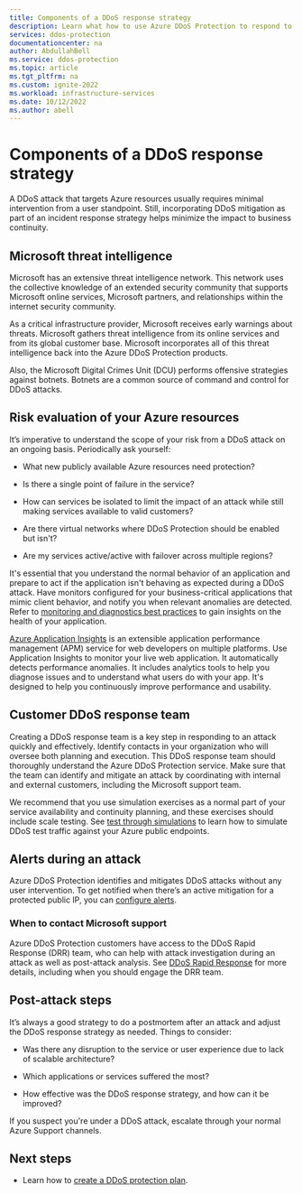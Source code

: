 ```yaml
---
title: Components of a DDoS response strategy
description: Learn what how to use Azure DDoS Protection to respond to DDoS attacks.
services: ddos-protection
documentationcenter: na
author: AbdullahBell
ms.service: ddos-protection
ms.topic: article
ms.tgt_pltfrm: na
ms.custom: ignite-2022
ms.workload: infrastructure-services
ms.date: 10/12/2022
ms.author: abell
---
```


# Components of a DDoS response strategy

A DDoS attack that targets Azure resources usually requires minimal intervention from a user standpoint. Still, incorporating DDoS mitigation as part of an incident response strategy helps minimize the impact to business continuity.

## Microsoft threat intelligence

Microsoft has an extensive threat intelligence network. This network uses the collective knowledge of an extended security community that supports Microsoft online services, Microsoft partners, and relationships within the internet security community.

As a critical infrastructure provider, Microsoft receives early warnings about threats. Microsoft gathers threat intelligence from its online services and from its global customer base. Microsoft incorporates all of this threat intelligence back into the Azure DDoS Protection products.

Also, the Microsoft Digital Crimes Unit (DCU) performs offensive strategies against botnets. Botnets are a common source of command and control for DDoS attacks.

## Risk evaluation of your Azure resources

It’s imperative to understand the scope of your risk from a DDoS attack on an ongoing basis. Periodically ask yourself:

- What new publicly available Azure resources need protection?

- Is there a single point of failure in the service?

- How can services be isolated to limit the impact of an attack while still making services available to valid customers?

- Are there virtual networks where DDoS Protection should be enabled but isn't?

- Are my services active/active with failover across multiple regions?

It's essential that you understand the normal behavior of an application and prepare to act if the application isn't behaving as expected during a DDoS attack. Have monitors configured for your business-critical applications that mimic client behavior, and notify you when relevant anomalies are detected. Refer to [monitoring and diagnostics best practices](/azure/architecture/best-practices/monitoring#monitoring-and-diagnostics-scenarios) to gain insights on the health of your application.

[Azure Application Insights](../azure-monitor/app/app-insights-overview.md) is an extensible application performance management (APM) service for web developers on multiple platforms. Use Application Insights to monitor your live web application. It automatically detects performance anomalies. It includes analytics tools to help you diagnose issues and to understand what users do with your app. It's designed to help you continuously improve performance and usability.

## Customer DDoS response team

Creating a DDoS response team is a key step in responding to an attack quickly and effectively. Identify contacts in your organization who will oversee both planning and execution. This DDoS response team should thoroughly understand the Azure DDoS Protection service. Make sure that the team can identify and mitigate an attack by coordinating with internal and external customers, including the Microsoft support team.

We recommend that you use simulation exercises as a normal part of your service availability and continuity planning, and these exercises should include scale testing. See [test through simulations](test-through-simulations.md) to learn how to simulate DDoS test traffic against your Azure public endpoints.

## Alerts during an attack

Azure DDoS Protection identifies and mitigates DDoS attacks without any user intervention. To get notified when there’s an active mitigation for a protected public IP, you can [configure alerts](alerts.md).

### When to contact Microsoft support

Azure DDoS Protection customers have access to the DDoS Rapid Response (DRR) team, who can help with attack investigation during an attack as well as post-attack analysis. See [DDoS Rapid Response](ddos-rapid-response.md) for more details, including when you should engage the DRR team.

## Post-attack steps

It’s always a good strategy to do a postmortem after an attack and adjust the DDoS response strategy as needed. Things to consider:

- Was there any disruption to the service or user experience due to lack of scalable architecture?

- Which applications or services suffered the most?

- How effective was the DDoS response strategy, and how can it be improved?

If you suspect you're under a DDoS attack, escalate through your normal Azure Support channels.

## Next steps

- Learn how to [create a DDoS protection plan](manage-ddos-protection.md).
